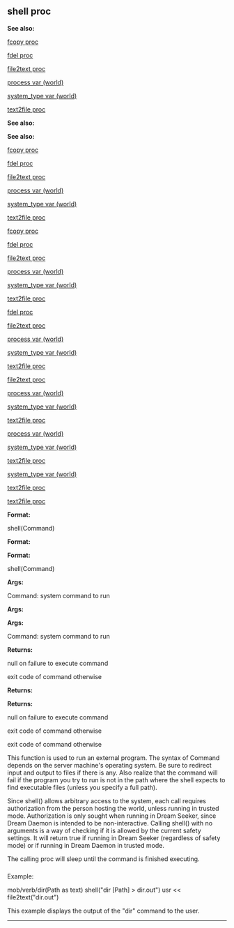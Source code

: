 

 shell proc
------------




**See also:** 


[fcopy proc](#/proc/fcopy) 

[fdel proc](#/proc/fdel) 

[file2text proc](#/proc/file2text) 

[process var (world)](#/world/var/process) 

[system\_type var (world)](#/world/var/system_type) 

[text2file proc](#/proc/text2file) 








**See also:** 

**See also:**

[fcopy proc](#/proc/fcopy) 

[fdel proc](#/proc/fdel) 

[file2text proc](#/proc/file2text) 

[process var (world)](#/world/var/process) 

[system\_type var (world)](#/world/var/system_type) 

[text2file proc](#/proc/text2file) 






[fcopy proc](#/proc/fcopy)

[fdel proc](#/proc/fdel) 

[file2text proc](#/proc/file2text) 

[process var (world)](#/world/var/process) 

[system\_type var (world)](#/world/var/system_type) 

[text2file proc](#/proc/text2file) 





[fdel proc](#/proc/fdel)

[file2text proc](#/proc/file2text) 

[process var (world)](#/world/var/process) 

[system\_type var (world)](#/world/var/system_type) 

[text2file proc](#/proc/text2file) 




[file2text proc](#/proc/file2text)

[process var (world)](#/world/var/process) 

[system\_type var (world)](#/world/var/system_type) 

[text2file proc](#/proc/text2file) 



[process var (world)](#/world/var/process)

[system\_type var (world)](#/world/var/system_type) 

[text2file proc](#/proc/text2file) 


[system\_type var (world)](#/world/var/system_type)

[text2file proc](#/proc/text2file) 

[text2file proc](#/proc/text2file)


**Format:** 


 shell(Command)
 


**Format:** 

**Format:**

 shell(Command)



**Args:** 


 Command: system command to run
 


**Args:** 

**Args:**

 Command: system command to run



**Returns:** 


 null on failure to execute command
 
 exit code of command otherwise
 



**Returns:** 

**Returns:**

 null on failure to execute command
 
 exit code of command otherwise
 


 exit code of command otherwise


 This function is used to run an external program. The syntax of Command
depends on the server machine's operating system. Be sure to redirect input
and output to files if there is any. Also realize that the command will
fail if the program you try to run is not in the path where the shell
expects to find executable files (unless you specify a full path).




 Since shell() allows arbitrary access to the system, each call requires
authorization from the person hosting the world, unless running in trusted
mode. Authorization is only sought when running in Dream Seeker, since Dream
Daemon is intended to be non-interactive. Calling shell() with no arguments
is a way of checking if it is allowed by the current safety settings. It will
return true if running in Dream Seeker (regardless of safety mode) or if
running in Dream Daemon in trusted mode.




 The calling proc will sleep until the command is finished executing.



### 
 Example:



 mob/verb/dir(Path as text)
 shell("dir [Path] > dir.out")
 usr << file2text("dir.out")


 This example displays the output of the "dir" command to the user.





---



